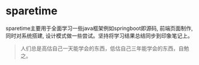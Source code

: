 # sparetime

sparetime主要用于全面学习一些java框架例如springboot即源码, 前端页面制作, 
同时对系统搭建, 设计模式做一些尝试。坚持将学习结果总结同步到印象笔记上。

>人们总是高估自己一天能学会的东西，低估自己三年能学会的东西，自勉之。